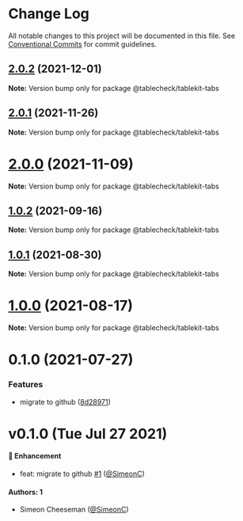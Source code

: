 # Change Log

All notable changes to this project will be documented in this file.
See [Conventional Commits](https://conventionalcommits.org) for commit guidelines.

## [2.0.2](https://github.com/tablecheck/tablekit/compare/@tablecheck/tablekit-tabs@2.0.1...@tablecheck/tablekit-tabs@2.0.2) (2021-12-01)

**Note:** Version bump only for package @tablecheck/tablekit-tabs





## [2.0.1](https://github.com/tablecheck/tablekit/compare/@tablecheck/tablekit-tabs@2.0.0...@tablecheck/tablekit-tabs@2.0.1) (2021-11-26)

**Note:** Version bump only for package @tablecheck/tablekit-tabs





# [2.0.0](https://github.com/tablecheck/tablekit/compare/@tablecheck/tablekit-tabs@1.0.2...@tablecheck/tablekit-tabs@2.0.0) (2021-11-09)

**Note:** Version bump only for package @tablecheck/tablekit-tabs





## [1.0.2](https://github.com/tablecheck/tablekit/compare/@tablecheck/tablekit-tabs@1.0.1...@tablecheck/tablekit-tabs@1.0.2) (2021-09-16)

**Note:** Version bump only for package @tablecheck/tablekit-tabs





## [1.0.1](https://github.com/tablecheck/tablekit/compare/@tablecheck/tablekit-tabs@1.0.0...@tablecheck/tablekit-tabs@1.0.1) (2021-08-30)

**Note:** Version bump only for package @tablecheck/tablekit-tabs





# [1.0.0](https://github.com/tablecheck/tablekit/compare/@tablecheck/tablekit-tabs@0.1.0...@tablecheck/tablekit-tabs@1.0.0) (2021-08-17)

**Note:** Version bump only for package @tablecheck/tablekit-tabs





# 0.1.0 (2021-07-27)


### Features

* migrate to github ([8d28971](https://github.com/tablecheck/tablekit/commit/8d28971175010fcb2a3cd9c48a749e7af1bdc9f9))





# v0.1.0 (Tue Jul 27 2021)

#### 🚀 Enhancement

- feat: migrate to github [#1](https://github.com/tablecheck/tablekit/pull/1) ([@SimeonC](https://github.com/SimeonC))

#### Authors: 1

- Simeon Cheeseman ([@SimeonC](https://github.com/SimeonC))
